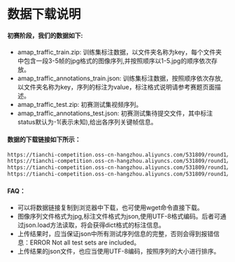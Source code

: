 # 数据下载说明
#### 初赛阶段，我们的数据如下:
- amap_traffic_train.zip: 训练集标注数据，以文件夹名称为key，每个文件夹中包含一段3-5帧的jpg格式的图像序列,并按照顺序以1-5.jpg的顺序依次存放。
- amap_traffic_annotations_train.json: 训练集标注数据，按照顺序依次存放,以文件夹名称为key，序列的标注为value，标注格式说明请参考赛题页面描述。
- amap_traffic_test.zip: 初赛测试集视频序列。
- amap_traffic_annotations_test.json: 初赛测试集待提交文件，其中标注status默认为-1(表示未知),给出各序列关键帧信息。

#### 数据的下载链接如下所示：
```bash
https://tianchi-competition.oss-cn-hangzhou.aliyuncs.com/531809/round1/amap_traffic_train_0712.zip # 训练集图片
https://tianchi-competition.oss-cn-hangzhou.aliyuncs.com/531809/round1/amap_traffic_annotations_train.json # 训练集标注
https://tianchi-competition.oss-cn-hangzhou.aliyuncs.com/531809/round1/amap_traffic_test_0712.zip # 测试集图片
https://tianchi-competition.oss-cn-hangzhou.aliyuncs.com/531809/round1/amap_traffic_annotations_test.json # 测试集待提交文件
```
#### FAQ：
- 可以将数据链接复制到浏览器中下载，也可使用wget命令直接下载。
- 图像序列文件格式为jpg,标注文件格式为json,使用UTF-8格式编码。后者可通过json.load方法读取，将会获得dict格式的标注信息。
- 上传结果时，应当保证json中所有测试序列信息的完整，否则会得到报错信息：ERROR Not all test sets are included。
- 上传结果的json文件，也应当使用UTF-8编码，按照序列的大小进行排序。